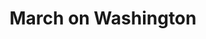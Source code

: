 ---
layout: event
title: March on Washington
category: March on Washington
year: 1963
location: Washington, DC
duration: 28th August, 1963
image: media/images/events/march_on_washington.jpeg
image-desc: Civil Rights March on Washington, D.C. [Roy Wilkins, Executive Secretary of the National Association for the Advancement of Colored People; A. Philip Randolph, organizer of the demonstration and veteran labor leader who helped to found the Brotherhood of Sleeping Car Porters, American Federation of Labor (AFL), and a former vice president of the American Federation of Labor and Congress of Industrial Organizations (AFL-CIO); and Walter P. Reuther, President of the United Automobile Workers Union and Vice President of the American Federation of Labor and Congress of Industrial Organizations, leading marchers down the street.]
image-source: https://catalog.archives.gov/id/542003
description: This protest march consisted of around 250,000 people participating. The march aimed to draw attention to the continued discrimination black Americans were facing. At the end of this march, Dr Martin Luther King Jr., stood in front of the Lincoln Memorial and delivered his ‘I Have Dream Speech’
songs related: 

---